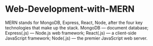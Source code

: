 # Web-Development-with-MERN
MERN stands for MongoDB, Express, React, Node, after the four key technologies that make up the stack.  MongoDB — document database;  Express(.js) — Node.js web framework;  React(.js) — a client-side JavaScript framework;  Node(.js) — the premier JavaScript web server.   
